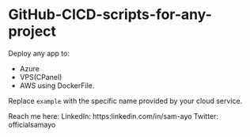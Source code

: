 # GitHub-CICD-scripts-for-any-project

Deploy any app to:
- Azure
- VPS(CPanel)
- AWS
using DockerFile.

Replace `example` with the specific name provided by your cloud service.

Reach me here:
LinkedIn: https:linkedin.com/in/sam-ayo
Twitter: officialsamayo